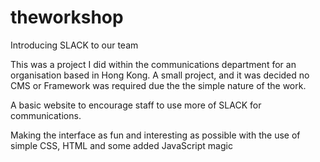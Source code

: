 # theworkshop
Introducing SLACK to our team

This was a project I did within the communications department for an organisation based in Hong Kong.  A small project, and it was decided no CMS or Framework was required due the the simple nature of the work.

A basic website to encourage staff to use more of SLACK for communications.

Making the interface as fun and interesting as possible with the use of simple CSS, HTML and some added JavaScript magic
